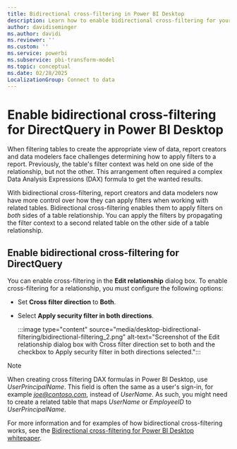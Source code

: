 ```yaml
---
title: Bidirectional cross-filtering in Power BI Desktop
description: Learn how to enable bidirectional cross-filtering for your data by using DirectQuery in Power BI Desktop.
author: davidiseminger
ms.author: davidi
ms.reviewer: ''
ms.custom: ''
ms.service: powerbi
ms.subservice: pbi-transform-model
ms.topic: conceptual
ms.date: 02/28/2025
LocalizationGroup: Connect to data
---
```

# Enable bidirectional cross-filtering for DirectQuery in Power BI Desktop

When filtering tables to create the appropriate view of data, report creators and data modelers face challenges determining how to apply filters to a report. Previously, the table's filter context was held on one side of the relationship, but not the other. This arrangement often required a complex Data Analysis Expressions (DAX) formula to get the wanted results. 

With bidirectional cross-filtering, report creators and data modelers now have more control over how they can apply filters when working with related tables. Bidirectional cross-filtering enables them to apply filters on *both* sides of a table relationship. You can apply the filters by propagating the filter context to a second related table on the other side of a table relationship.

## Enable bidirectional cross-filtering for DirectQuery

You can enable cross-filtering in the **Edit relationship** dialog box. To enable cross-filtering for a relationship, you must configure the following options:

* Set **Cross filter direction** to **Both**.
* Select **Apply security filter in both directions**.

  :::image type="content" source="media/desktop-bidirectional-filtering/bidirectional-filtering_2.png" alt-text="Screenshot of the Edit relationship dialog box with Cross filter direction set to both and the checkbox to Apply security filter in both directions selected.":::

> [!NOTE]
> When creating cross filtering DAX formulas in Power BI Desktop, use *UserPrincipalName*. This field is often the same as a user's sign-in, for example <em>joe@contoso.com</em>, instead of *UserName*. As such, you might need to create a related table that maps *UserName* or *EmployeeID* to *UserPrincipalName*.

For more information and for examples of how bidirectional cross-filtering works, see the [Bidirectional cross-filtering for Power BI Desktop whitepaper](https://download.microsoft.com/download/2/7/8/2782DF95-3E0D-40CD-BFC8-749A2882E109/Bidirectional%20cross-filtering%20in%20Analysis%20Services%202016%20and%20Power%20BI.docx).
